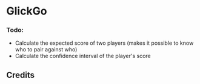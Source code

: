 # GlickGo


### Todo:
- Calculate the expected score of two players (makes it possible to know who to pair against who)
- Calculate the confidence interval of the player's score

## Credits